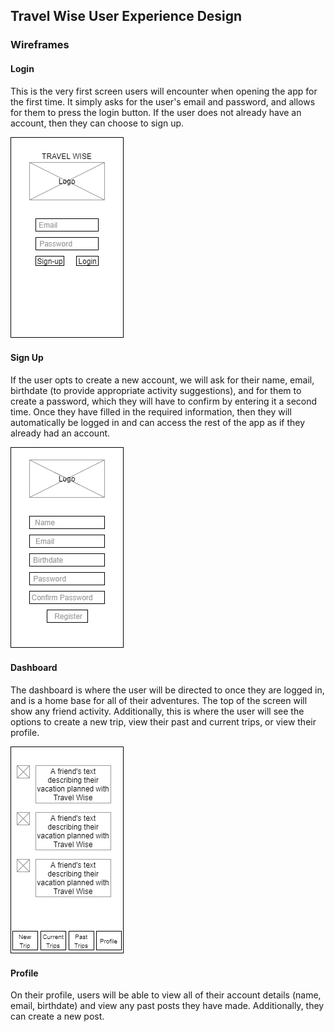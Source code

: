 ## Travel Wise User Experience Design

### Wireframes

#### Login
This is the very first screen users will encounter when opening the app for the first time. It simply asks for the user's email and password, and allows for them to press the login button. If the user does not already have an account, then they can choose to sign up.

![](/ux-design/Login.png)

#### Sign Up
If the user opts to create a new account, we will ask for their name, email, birthdate (to provide appropriate activity suggestions), and for them to create a password, which they will have to confirm by entering it a second time. Once they have filled in the required information, then they will automatically be logged in and can access the rest of the app as if they already had an account.

![](/ux-design/Signup.png)

#### Dashboard
The dashboard is where the user will be directed to once they are logged in, and is a home base for all of their adventures. The top of the screen will show any friend activity. Additionally, this is where the user will see the options to create a new trip, view their past and current trips, or view their profile. 

![](/ux-design/Dashboard.png)

#### Profile
On their profile, users will be able to view all of their account details (name, email, birthdate) and view any past posts they have made. Additionally, they can create a new post.

